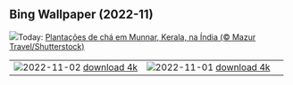 ## Bing Wallpaper (2022-11)
![](https://www.bing.com/th?id=OHR.TeaPlantationsMunnar_PT-BR6608636788_UHD.jpg&w=1000)Today: [Plantações de chá em Munnar, Kerala, na Índia (© Mazur Travel/Shutterstock)](https://www.bing.com/th?id=OHR.TeaPlantationsMunnar_PT-BR6608636788_UHD.jpg)

|      |      |      |
| :----: | :----: | :----: |
|![](https://www.bing.com/th?id=OHR.Calacas_PT-BR6425689711_UHD.jpg&pid=hp&w=384&h=216&rs=1&c=4)2022-11-02 [download 4k](https://www.bing.com/th?id=OHR.Calacas_PT-BR6425689711_UHD.jpg)|![](https://www.bing.com/th?id=OHR.CarlosDrummond120_PT-BR1070507633_UHD.jpg&pid=hp&w=384&h=216&rs=1&c=4)2022-11-01 [download 4k](https://www.bing.com/th?id=OHR.CarlosDrummond120_PT-BR1070507633_UHD.jpg)|
